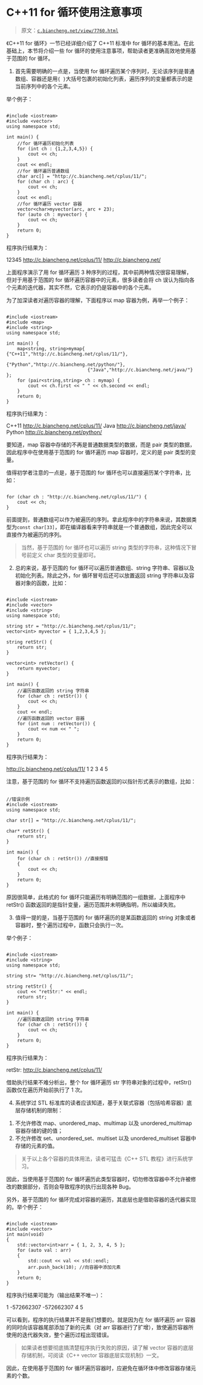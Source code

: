 # C++11 for 循环使用注意事项

> 原文：[`c.biancheng.net/view/7760.html`](http://c.biancheng.net/view/7760.html)

《C++11 for 循环》一节已经详细介绍了 C++11 标准中 for 循环的基本用法。在此基础上，本节将介绍一些 for 循环的使用注意事项，帮助读者更准确高效地使用基于范围的 for 循环。

1) 首先需要明确的一点是，当使用 for 循环遍历某个序列时，无论该序列是普通数组、容器还是用`{ }`大括号包裹的初始化列表，遍历序列的变量都表示的是当前序列中的各个元素。

举个例子：

```

#include <iostream>
#include <vector>
using namespace std;

int main() {
    //for 循环遍历初始化列表
    for (int ch : {1,2,3,4,5}) {
        cout << ch;
    }
    cout << endl;
    //for 循环遍历普通数组
    char arc[] = "http://c.biancheng.net/cplus/11/";
    for (char ch : arc) {
        cout << ch;
    }
    cout << endl;
    //for 循环遍历 vector 容器
    vector<char>myvector(arc, arc + 23);
    for (auto ch : myvector) {
        cout << ch;
    }
    return 0;
}
```

程序执行结果为：

12345
http://c.biancheng.net/cplus/11/
http://c.biancheng.net/

上面程序演示了用 for 循环遍历 3 种序列的过程，其中前两种情况很容易理解，但对于用基于范围的 for 循环遍历容器中的元素，很多读者会将 ch 误认为指向各个元素的迭代器，其实不然，它表示的仍是容器中的各个元素。

为了加深读者对遍历容器的理解，下面程序以 map 容器为例，再举一个例子：

```

#include <iostream>
#include <map>
#include <string>
using namespace std;

int main() {
    map<string, string>mymap{ {"C++11","http://c.biancheng.net/cplus/11/"},
                              {"Python","http://c.biancheng.net/python/"},
                              {"Java","http://c.biancheng.net/java/"} };
    for (pair<string,string> ch : mymap) {
        cout << ch.first << " " << ch.second << endl;
    }
    return 0;
}
```

程序执行结果为：

C++11 http://c.biancheng.net/cplus/11/
Java http://c.biancheng.net/java/
Python http://c.biancheng.net/python/

要知道，map 容器中存储的不再是普通数据类型的数据，而是 pair 类型的数据，因此程序中在使用基于范围的 for 循环遍历 map 容器时，定义的是 pair 类型的变量。

值得初学者注意的一点是，基于范围的 for 循环也可以直接遍历某个字符串，比如：

```

for (char ch : "http://c.biancheng.net/cplus/11/") {
    cout << ch;
}
```

前面提到，普通数组可以作为被遍历的序列。拿此程序中的字符串来说，其数据类型为`const char[33]`，即在编译器看来字符串就是一个普通数组，因此完全可以直接作为被遍历的序列。

> 当然，基于范围的 for 循环也可以遍历 string 类型的字符串，这种情况下冒号前定义 char 类型的变量即可。

2) 总的来说，基于范围的 for 循环可以遍历普通数组、string 字符串、容器以及初始化列表。除此之外，for 循环冒号后还可以放置返回 string 字符串以及容器对象的函数，比如：

```

#include <iostream>
#include <vector>
#include <string>
using namespace std;

string str = "http://c.biancheng.net/cplus/11/";
vector<int> myvector = { 1,2,3,4,5 };

string retStr() {
    return str;
}

vector<int> retVector() {
    return myvector;
}

int main() {
    //遍历函数返回的 string 字符串
    for (char ch : retStr()) {
        cout << ch;
    }
    cout << endl;
    //遍历函数返回的 vector 容器
    for (int num : retVector()) {
        cout << num << " ";
    }
    return 0;
}
```

程序执行结果为：

http://c.biancheng.net/cplus/11/
1 2 3 4 5

注意，基于范围的 for 循环不支持遍历函数返回的以指针形式表示的数组，比如：

```

//错误示例
#include <iostream>
using namespace std;

char str[] = "http://c.biancheng.net/cplus/11/";

char* retStr() {
    return str;
}

int main() {
    for (char ch : retStr()) //直接报错
    {
        cout << ch;
    }
    return 0;
}
```

原因很简单，此格式的 for 循环只能遍历有明确范围的一组数据，上面程序中 retStr() 函数返回的是指针变量，遍历范围并未明确指明，所以编译失败。

3) 值得一提的是，当基于范围的 for 循环遍历的是某函数返回的 string 对象或者容器时，整个遍历过程中，函数只会执行一次。

举个例子：

```

#include <iostream>
#include <string>
using namespace std;

string str= "http://c.biancheng.net/cplus/11/";

string retStr() {
    cout << "retStr:" << endl;
    return str;
}

int main() {
    //遍历函数返回的 string 字符串
    for (char ch : retStr()) {
        cout << ch;
    }
    return 0;
}
```

程序执行结果为：

retStr:
http://c.biancheng.net/cplus/11/

借助执行结果不难分析出，整个 for 循环遍历 str 字符串对象的过程中，retStr() 函数仅在遍历开始前执行了 1 次。

4) 系统学过 STL 标准库的读者应该知道，基于关联式容器（包括哈希容器）底层存储机制的限制：

1.  不允许修改 map、unordered_map、multimap 以及 unordered_multimap 容器存储的键的值；
2.  不允许修改 set、unordered_set、multiset 以及 unordered_multiset 容器中存储的元素的值。

> 关于以上各个容器的具体用法，读者可猛击《C++ STL 教程》进行系统学习。

因此，当使用基于范围的 for 循环遍历此类型容器时，切勿修改容器中不允许被修改的数据部分，否则会导致程序的执行出现各种 Bug。

另外，基于范围的 for 循环完成对容器的遍历，其底层也是借助容器的迭代器实现的。举个例子：

```

#include <iostream>
#include <vector>
int main(void)
{
    std::vector<int>arr = { 1, 2, 3, 4, 5 };
    for (auto val : arr)
    {
        std::cout << val << std::endl;
        arr.push_back(10); //向容器中添加元素
    }
    return 0;
}
```

程序执行结果可能为（输出结果不唯一）：

1
-572662307
-572662307
4
5

可以看到，程序的执行结果并不是我们想要的。就是因为在 for 循环遍历 arr 容器的同时向该容器尾部添加了新的元素（对 arr 容器进行了扩增），致使遍历容器所使用的迭代器失效，整个遍历过程出现错误。

> 如果读者想要彻底搞清楚程序执行失败的原因，读了解 vector 容器的底层存储机制，可阅读《C++ vector 容器底层实现机制》一文。

因此，在使用基于范围的 for 循环遍历容器时，应避免在循环体中修改容器存储元素的个数。